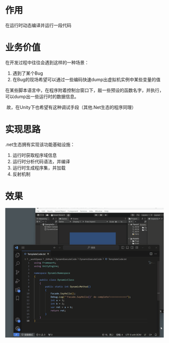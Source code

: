 # 作用

在运行时动态编译并运行一段代码



# 业务价值

在开发过程中往往会遇到这样的一种场景：

1. 遇到了某个Bug
2. 在Bug的现场希望可以通过一些编码快速dump出虚拟机实例中某些变量的值



​	在某些脚本语言中，在程序附着控制台窗口下，敲一些预设的函数名字，并执行，可以dump出一些运行时的数据信息。 

​	故，在Unity下也希望有这种调试手段（其他.Net生态的程序同理）



# 实现思路

.net生态拥有实现该功能基础设施：

1. 运行时获取程序域信息
2. 运行时分析代码语法，并编译
3. 运行时生成程序集，并加载
4. 反射机制



# 效果

![](https://github.com/zhiyangyou/UnityDynamicExecuteCode/blob/main/Doc/xiaoguotu2.gif)



